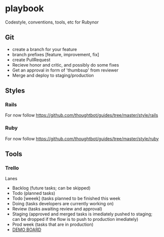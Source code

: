 # playbook
Codestyle, conventions, tools, etc for Rubynor

## Git
- create a branch for your feature
- branch prefixes [feature, improvement, fix]
- create PullRequest
- Recieve honor and critic, and possibly do some fixes
- Get an approval in form of 'thumbsup' from reviewer
- Merge and deploy to staging/production

## Styles

### Rails
For now follow https://github.com/thoughtbot/guides/tree/master/style/rails

### Ruby
For now follow https://github.com/thoughtbot/guides/tree/master/style/ruby


## Tools

### Trello
Lanes
* Backlog (future tasks; can be skipped)
* Todo (planned tasks)
* Todo [weeek] (tasks planned to be finished this week
* Doing (tasks developers are currently working on)
* Review (tasks awaiting review and approval)
* Staging (approved and merged tasks is imediately pushed to staging; can be dropped if the flow is to push to production imediately)
* Prod week (tasks that are in production)
* [DEMO BOARD](https://trello.com/b/cx6OWMlD/structure)



